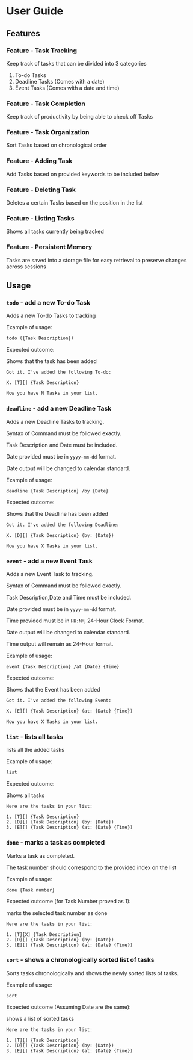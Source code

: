 # User Guide

## Features 

### Feature - Task Tracking

Keep track of tasks that can be divided into 3 categories
1) To-do Tasks
2) Deadline Tasks (Comes with a date)
3) Event Tasks (Comes with a date and time)

### Feature - Task Completion

Keep track of productivity by being able to check off Tasks

### Feature - Task Organization

Sort Tasks based on chronological order

### Feature - Adding Task

Add Tasks based on provided keywords to be included below

### Feature - Deleting Task

Deletes a certain Tasks based on the position in the list

### Feature - Listing Tasks

Shows all tasks currently being tracked

### Feature - Persistent Memory

Tasks are saved into a storage file for easy retrieval to preserve changes across sessions

## Usage

### `todo` - add a new To-do Task

Adds a new To-do Tasks to tracking

Example of usage: 

`todo ({Task Description})`

Expected outcome:

Shows that the task has been added 

```
Got it. I've added the following To-do:

X. [T][] {Task Description}

Now you have N Tasks in your list.
```

### `deadline` - add a new Deadline Task

Adds a new Deadline Tasks to tracking.

Syntax of Command must be followed exactly.

Task Description and Date must be included.

Date provided must be in `yyyy-mm-dd` format.

Date output will be changed to calendar standard.

Example of usage:

`deadline {Task Description} /by {Date}`

Expected outcome:

Shows that the Deadline has been added

```
Got it. I've added the following Deadline:

X. [D][] {Task Description} (by: {Date})

Now you have X Tasks in your list.
```

### `event` - add a new Event Task

Adds a new Event Task to tracking.

Syntax of Command must be followed exactly.

Task Description,Date and Time must be included.

Date provided must be in `yyyy-mm-dd` format.

Time provided must be in `HH:MM`, 24-Hour Clock Format.

Date output will be changed to calendar standard.

Time output will remain as 24-Hour format.

Example of usage:

`event {Task Description} /at {Date} {Time}`

Expected outcome:

Shows that the Event has been added

```
Got it. I've added the following Event:

X. [E][] {Task Description} (at: {Date} {Time})

Now you have X Tasks in your list.
```

### `list` - lists all tasks 

lists all the added tasks

Example of usage: 

`list`

Expected outcome:

Shows all tasks 

```
Here are the tasks in your list:

1. [T][] {Task Description}
2. [D][] {Task Description} (by: {Date})
3. [E][] {Task Description} (at: {Date} {Time})

```

### `done` - marks a task as completed

Marks a task as completed. 

The task number should correspond to the provided index on the list

Example of usage: 

`done {Task number}`

Expected outcome (for Task Number proved as 1):

marks the selected task number as done 

```
Here are the tasks in your list:

1. [T][X] {Task Description}
2. [D][] {Task Description} (by: {Date})
3. [E][] {Task Description} (at: {Date} {Time})

```

### `sort` - shows a chronologically sorted list of tasks

Sorts tasks chronologically and shows the newly sorted lists of tasks. 

Example of usage: 

`sort`

Expected outcome (Assuming Date are the same):

shows a list of sorted tasks

```
Here are the tasks in your list:

1. [T][] {Task Description}
2. [D][] {Task Description} (by: {Date})
3. [E][] {Task Description} (at: {Date} {Time})

```
